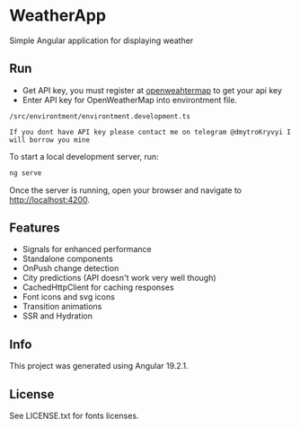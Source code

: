 # WeatherApp

Simple Angular application for displaying weather

## Run

- Get API key, you must register at [openweahtermap](https://openweathermap.org/home/sign_up) to get your api key
- Enter API key for OpenWeatherMap into environtment file.

```
/src/environtment/environtment.development.ts
```

`If you dont have API key please contact me on telegram @dmytroKryvyi I will borrow you mine`

To start a local development server, run:

```bash
ng serve
```

Once the server is running, open your browser and navigate to [http://localhost:4200](http://localhost:4200).

## Features
 - Signals for enhanced performance
 - Standalone components
 - OnPush change detection
 - City predictions (API doesn't work very well though)
 - CachedHttpClient for caching responses
 - Font icons and svg icons
 - Transition animations
 - SSR and Hydration

## Info

This project was generated using Angular 19.2.1.

## License

See LICENSE.txt for fonts licenses.
